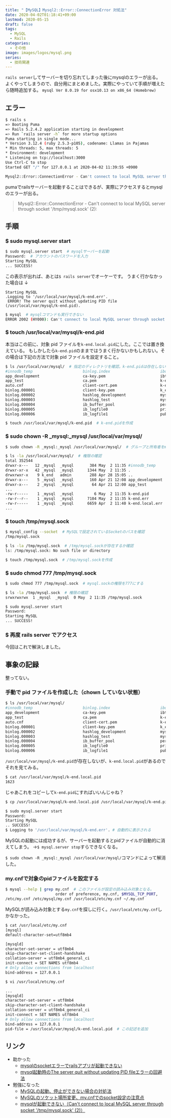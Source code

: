 ```yaml
---
title: "【MySQL】Mysql2::Error::ConnectionError 対処法"
date: 2020-04-02T01:18:41+09:00
lastmod: 2020-05-15
draft: false
tags:
  - MySQL
  - Rails
categories:
  - その他
image: images/logos/mysql.png
series:
  - 技術関連
---
```


`rails server`してサーバーを切り忘れてしまった後にmysqlのエラーが出る。
よくやってしまうので、自分用にまとめました。実際にやっていて手順が増えたら随時追加する。
`mysql Ver 8.0.19 for osx10.13 on x86_64 (Homebrew)`

## エラー

```sh
$ rails s
=> Booting Puma
=> Rails 5.2.4.2 application starting in development
=> Run `rails server -h` for more startup options
Puma starting in single mode...
* Version 3.12.4 (ruby 2.5.3-p105), codename: Llamas in Pajamas
* Min threads: 5, max threads: 5
* Environment: development
* Listening on tcp://localhost:3000
Use Ctrl-C to stop
Started GET "/" for 127.0.0.1 at 2020-04-02 11:39:55 +0900

Mysql2::Error::ConnectionError - Can't connect to local MySQL server through socket '/tmp/mysql.sock' (2):
```

pumaでrailsサーバーを起動することはできるが、実際にアクセスするとmysqlのエラーが出る。

> Mysql2::Error::ConnectionError - Can't connect to local MySQL server through socket '/tmp/mysql.sock' (2):

## 手順

### \$ sudo mysql.server start

```sh
$ sudo mysql.server start  # mysqlサーバーを起動
Password:  # アカウントのパスワードを入力
Starting MySQL
... SUCCESS!
```

この表示が出れば、あとは`$ rails server`でオーケーです。
うまく行かなかった場合は ↓

```
Starting MySQL
.Logging to '/usr/local/var/mysql/k-end.err'.
 ERROR! The server quit without updating PID file (/usr/local/var/mysql/k-end.pid).
```

```sh
$ mysql  # mysqlコマンドも実行できない
ERROR 2002 (HY000): Can't connect to local MySQL server through socket '/tmp/mysql.sock' (2)
```

### \$ touch /usr/local/var/mysql/k-end.pid

本当はこの前に、対象 pid ファイルを`k-end.local.pid`にした。ここでは置き換えている。
もしかしたら`k-end.pid`のままではうまく行かないかもしれない。その場合は下記の方法で対象 pid ファイルを設定すること。

```sh
$ ls /usr/local/var/mysql/  # 指定のディレクトリを確認。k-end.pidは存在しない
#innodb_temp                      binlog.index                      ibdata1                           runteq_normal_development
app_development                   ca-key.pem                        ibtmp1                            runteq_normal_test
app_test                          ca.pem                            k-end.local.err                   runteq_rails_advanced_development
auto.cnf                          client-cert.pem                   k-end.local.pid                   runteq_rails_advanced_test
binlog.000001                     client-key.pem                    k_end.local.pid                   server-cert.pem
binlog.000002                     hashlog_development               mysql                             server-key.pem
binlog.000003                     hashlog_test                      mysql.ibd                         sys
binlog.000004                     ib_buffer_pool                    performance_schema                undo_001
binlog.000005                     ib_logfile0                       private_key.pem                   undo_002
binlog.000006                     ib_logfile1                       public_key.pem

$ touch /usr/local/var/mysql/k-end.pid  # k-end.pidを作成
```

### \$ sudo chown -R \_mysql:\_mysql /usr/local/var/mysql/

```sh
$ sudo chown -R _mysql:_mysql /usr/local/var/mysql/  # グループと所有者をmysqlにする

$ ls -la /usr/local/var/mysql/  # 権限の確認
total 352544
drwxr-x---   12 _mysql  _mysql       384 May  2 11:35 #innodb_temp
drwxr-xr-x   42 _mysql  _mysql      1344 May  2 11:35 .
drwxrwxr-x    9 k_end   admin        288 Apr 28 15:05 ..
drwxr-x---    5 _mysql  _mysql       160 Apr 21 12:08 app_development
drwxr-x---    2 _mysql  _mysql        64 Apr 21 12:00 app_test
...
-rw-r-----    1 _mysql  _mysql         6 May  2 11:35 k-end.pid
-rw-r--r--    1 _mysql  _mysql      7104 May  2 11:35 k-end.err
-rw-r-----    1 _mysql  _mysql      6659 Apr  2 11:40 k-end.local.err
...
```

### \$ touch /tmp/mysql.sock

```sh
$ mysql_config --socket  # MySQLで設定されているSocketのパスを確認
/tmp/mysql.sock

$ ls -la /tmp/mysql.sock  # /tmp/mysql.sockが存在するか確認
ls: /tmp/mysql.sock: No such file or directory

$ touch /tmp/mysql.sock  # /tmp/mysql.sockを作成
```

### \$ sudo chmod 777 /tmp/mysql.sock

```sh
$ sudo chmod 777 /tmp/mysql.sock  # mysql.sockの権限を777にする

$ ls -la /tmp/mysql.sock  # 権限の確認
srwxrwxrwx  1 _mysql  _mysql  0 May  2 11:35 /tmp/mysql.sock
```

```sh
$ sudo mysql.server start
Password:
Starting MySQL
... SUCCESS!
```

### \$ 再度 rails server でアクセス

今回はこれで解決しました。

## 事象の記録

整ってない。

### 手動で pid ファイルを作成した（chown していない状態）

```sh
$ ls /usr/local/var/mysql/
#innodb_temp                      binlog.index                      ibdata1                           runteq_normal_development
app_development                   ca-key.pem                        ibtmp1                            runteq_normal_test
app_test                          ca.pem                            k-end.local.err                   runteq_rails_advanced_development
auto.cnf                          client-cert.pem                   k-end.local.pid                   runteq_rails_advanced_test
binlog.000001                     client-key.pem                    k_end.local.pid                   server-cert.pem
binlog.000002                     hashlog_development               mysql                             server-key.pem
binlog.000003                     hashlog_test                      mysql.ibd                         sys
binlog.000004                     ib_buffer_pool                    performance_schema                undo_001
binlog.000005                     ib_logfile0                       private_key.pem                   undo_002
binlog.000006                     ib_logfile1                       public_key.pem
```

`/usr/local/var/mysql/k-end.pid`が存在しないが、`k-end.local.pid`があるのでそれを見てみる。

```sh
$ cat /usr/local/var/mysql/k-end.local.pid
1623
```

じゃあこれをコピーして`k-end.pid`にすればいいんじゃね？

```sh
$ cp /usr/local/var/mysql/k-end.local.pid /usr/local/var/mysql/k-end.pid
```

```sh
$ sudo mysql.server start
Password:
Starting MySQL
.. SUCCESS!
$ Logging to '/usr/local/var/mysql/k-end.err'. # 自動的に表示される
```

MySQLの起動には成功するが、サーバーを起動するとpidファイルが自動的に消えてしまう。
→`$ mysql.server stop`すらできなくなる。

`$ sudo chown -R _mysql:_mysql /usr/local/var/mysql/`コマンドによって解消した。

### my.cnfで対象のpidファイルを設定する

```sh
$ mysql --help | grep my.cnf  # このファイルが設定の読み込み対象となる。
                      order of preference, my.cnf, $MYSQL_TCP_PORT,
/etc/my.cnf /etc/mysql/my.cnf /usr/local/etc/my.cnf ~/.my.cnf
```

MySQLが読み込み対象とする`my.cnf`を探しに行く。`/usr/local/etc/my.cnf`しかなかった。

```sh
$ cat /usr/local/etc/my.cnf
[mysql]
default-character-set=utf8mb4

[mysqld]
character-set-server = utf8mb4
skip-character-set-client-handshake
collation-server = utf8mb4_general_ci
init-connect = SET NAMES utf8mb4
# Only allow connections from localhost
bind-address = 127.0.0.1
```

```sh
$ vi /usr/local/etc/my.cnf

...
[mysqld]
character-set-server = utf8mb4
skip-character-set-client-handshake
collation-server = utf8mb4_general_ci
init-connect = SET NAMES utf8mb4
# Only allow connections from localhost
bind-address = 127.0.0.1
pid-file = /usr/local/var/mysql/k-end.local.pid  # この記述を追加
```

## リンク

- 助かった
  - [mysqlのsocketエラーでrailsアプリが起動できない](https://qiita.com/fujitora/items/d341c52706d1954cae28)
  - [mysql起動時のThe server quit without updating PID fileエラーの回避法](https://qiita.com/jonakp/items/477a18d4a94c01a31583)
- 勉強になった
  - [MySQLの起動、停止ができない場合の対処法](https://beyondjapan.com/blog/2016/03/mysql-stop-start-issues/)
  - [MySQLのソケット場所変更、my.cnfでのsocket設定の注意点](https://easyramble.com/warnings-for-changing-mysql-socket.html)
  - [mysqlが起動できない（Can't connect to local MySQL server through socket '/tmp/mysql.sock' (2)）](https://qiita.com/carotene4035/items/e00076fe3990b9178cc0)
